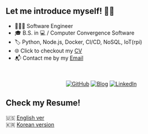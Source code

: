 ## Let me introduce myself! 👋🏻

- 👨🏻‍💻 Software Engineer
- 🎓 B.S. in 💻 / Computer Convergence Software
- 🏷 Python, Node.js, Docker, CI/CD, NoSQL, IoT(rpi)
- 🌐 Click to checkout my [CV](https://seungtae.com)
- 📬 Contact me by my [Email](mailto:stash@seungtae.com)


<br />
<p align="center">
  <a href="https://github.com/kstash"><img src="https://img.shields.io/github/followers/kstash.svg?label=GitHub&style=social" alt="GitHub" /></a>
  <a href="https://blog.seungtae.com"><img src="https://img.shields.io/badge/blog-blog.seungtae.com-202020.svg" alt="Blog" /></a>
  <a href="https://kr.linkedin.com/in/stash-korea"><img src="https://img.shields.io/badge/LinkedIn-kstash-0077b5.svg?style=flat&logo=linkedin" alt="LinkedIn" /></a>
</p>


## Check my Resume!
🇺🇸 [English ver](https://seungtae.com/resume-en.v4.pdf)
<br/>
🇰🇷 [Korean version](https://seungtae.com/resume-kr.v4.pdf)
<br/>

